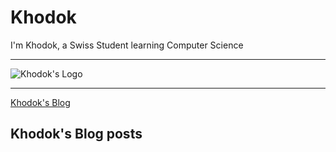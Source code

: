 # Khodok

I'm Khodok, a Swiss Student learning Computer Science

---

![Khodok's Logo]

[khodok's logo]: https://khodok.xyz/src/img/logos/RuthinkkTooBig.png "Khodok's Logo"

---

[Khodok's Blog]

[khodok's blog]: https://khoding.github.io/Khodirect/khoBlog "Khodok's Blog"

## Khodok's Blog posts

<!-- BLOG-POST-LIST:START -->
<!-- BLOG-POST-LIST:END -->
